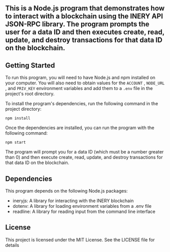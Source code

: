 ## This is a Node.js program that demonstrates how to interact with a blockchain using the INERY API JSON-RPC library. The program prompts the user for a data ID and then executes create, read, update, and destroy transactions for that data ID on the blockchain.

## Getting Started
To run this program, you will need to have Node.js and npm installed on your computer. You will also need to obtain values for the `ACCOUNT` , `NODE_URL` , and `PRIV_KEY` environment variables and add them to a `.env`  file in the project's root directory.

To install the program's dependencies, run the following command in the project directory:
```
npm install
```
Once the dependencies are installed, you can run the program with the following command:

```
npm start
```
The program will prompt you for a data ID (which must be a number greater than 0) and then execute create, read, update, and destroy transactions for that data ID on the blockchain.

## Dependencies
This program depends on the following Node.js packages:

* ineryjs: A library for interacting with the INERY blockchain
* dotenv: A library for loading environment variables from a .env file
* readline: A library for reading input from the command line interface
## License
This project is licensed under the MIT License. See the LICENSE file for details
